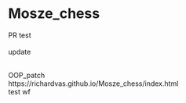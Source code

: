 # Mosze_chess

PR test </br> 
</br> update 

</br> 
OOP_patch
</br> 
https://richardvas.github.io/Mosze_chess/index.html
</br> 
test wf
</br> 
